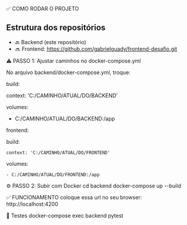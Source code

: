 ✅ COMO RODAR O PROJETO

## Estrutura dos repositórios
- 🔙 Backend (este repositório)
- 🔜 Frontend: https://github.com/gabrielguady/frontend-desafio.git

⚠️ PASSO 1: Ajustar caminhos no docker-compose.yml

No arquivo backend/docker-compose.yml, troque:

build:

  context: 'C:/CAMINHO/ATUAL/DO/BACKEND'
  
volumes:

  - C:/CAMINHO/ATUAL/DO/BACKEND:/app

frontend:

  build:
  
    context: 'C:/CAMINHO/ATUAL/DO/FRONTEND'
    
  volumes:
  
    - C:/CAMINHO/ATUAL/DO/FRONTEND:/app


⚙️ PASSO 2: Subir com Docker
cd backend
docker-compose up --build

✅ FUNCIONAMENTO
 coloque essa url no seu browser: http://localhost:4200

 🧪 Testes
 docker-compose exec backend pytest
